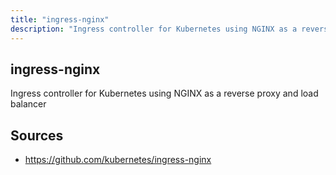 ```yaml
---
title: "ingress-nginx"
description: "Ingress controller for Kubernetes using NGINX as a reverse proxy and load balancer"
---
```


## ingress-nginx

Ingress controller for Kubernetes using NGINX as a reverse proxy and load balancer

## Sources

- https://github.com/kubernetes/ingress-nginx
